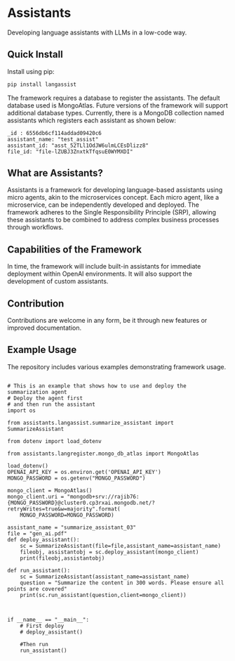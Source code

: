 # Assistants
Developing language assistants with LLMs in a low-code way.

## Quick Install

Install using pip:

```bash
pip install langassist
```
The framework requires a database to register the assistants. The default database used is MongoAtlas. Future versions of the framework will support additional database types. Currently, there is a MongoDB collection named assistants which registers each assistant as shown below:

```
_id : 6556db6cf114addad09420c6
assistant_name: "test_assist"
assistant_id: "asst_52TLl1OdJW6ulmLCEsDlizz8"
file_id: "file-lZUBJ3ZnxtkTfqsuE0WYMXDI"

```
## What are Assistants?
Assistants is a framework for developing language-based assistants using micro agents, akin to the microservices concept. Each micro agent, like a microservice, can be independently developed and deployed. The framework adheres to the Single Responsibility Principle (SRP), allowing these assistants to be combined to address complex business processes through workflows.

## Capabilities of the Framework
In time, the framework will include built-in assistants for immediate deployment within OpenAI environments. It will also support the development of custom assistants.

## Contribution
Contributions are welcome in any form, be it through new features or improved documentation.

## Example Usage
The repository includes various examples demonstrating framework usage.
```commandline

# This is an example that shows how to use and deploy the summarization agent
# Deploy the agent first
# and then run the assistant
import os

from assistants.langassist.summarize_assistant import SummarizeAssistant

from dotenv import load_dotenv

from assistants.langregister.mongo_db_atlas import MongoAtlas

load_dotenv()
OPENAI_API_KEY = os.environ.get('OPENAI_API_KEY')
MONGO_PASSWORD = os.getenv("MONGO_PASSWORD")

mongo_client = MongoAtlas()
mongo_client.uri = "mongodb+srv://rajib76:{MONGO_PASSWORD}@cluster0.cp3rxai.mongodb.net/?retryWrites=true&w=majority".format(
    MONGO_PASSWORD=MONGO_PASSWORD)

assistant_name = "summarize_assistant_03"
file = "gen_ai.pdf"
def deploy_assistant():
    sc = SummarizeAssistant(file=file,assistant_name=assistant_name)
    fileobj, assistantobj = sc.deploy_assistant(mongo_client)
    print(fileobj,assistantobj)

def run_assistant():
    sc = SummarizeAssistant(assistant_name=assistant_name)
    question = "Summarize the content in 300 words. Please ensure all points are covered"
    print(sc.run_assistant(question,client=mongo_client))



if __name__ == "__main__":
    # First deploy
    # deploy_assistant()

    #Then run
    run_assistant()


```